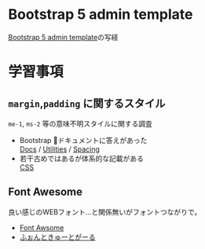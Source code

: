 # Bootstrap 5 admin template
[Bootstrap 5 admin template](https://mdbootstrap.com/snippets/standard/mdbootstrap/2897359)の写経

# 学習事項
## `margin`,`padding` に関するスタイル
`me-1`, `ms-2` 等の意味不明スタイルに関する調査  
- Bootstrap ドキュメントに答えがあった  
  [Docs](https://getbootstrap.com/docs/5.0/getting-started/introduction/) / [Utilities](https://getbootstrap.com/docs/5.0/utilities/api/) / [Spacing](https://getbootstrap.com/docs/5.0/utilities/spacing/)  
- 若干古めではあるが体系的な記載がある  
  [CSS](https://getbootstrap.com/docs/3.4/css/#grid-example-basic)

## Font Awesome  
良い感じのWEBフォント...と関係無いがフォントつながりで。  
- [Font Awsome](https://fontawesome.com)
- [ふぉんときゅーとがーる](http://font.cutegirl.jp)
